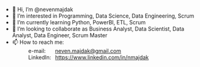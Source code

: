 - 👋 Hi, I’m @&#x6e;&#x65;&#x76;&#x65;&#x6e;&#x6d;&#x61;&#x6a;&#x64;&#x61;&#x6b;
- 👀 I’m interested in Programming, Data Science, Data Engineering, Scrum
- 🌱 I’m currently learning Python, PowerBI, ETL, Scrum
- 💞️ I’m looking to collaborate as Business Analyst, Data Scientist, Data Analyst, Data Engineer, Scrum Master
- 📫 How to reach me:<br>
&emsp;&emsp;&emsp;&#x65;&#x2d;&#x6d;&#x61;&#x69;&#x6c;&colon;&emsp;&ensp;&nbsp;<a href="mailto:&#x6e;&#x65;&#x76;&#x65;&#x6e;&period;&#x6d;&#x61;&#x6a;&#x64;&#x61;&#x6b;&commat;&#x67;&#x6d;&#x61;&#x69;&#x6c;&period;&#x63;&#x6f;&#x6d;">&#x6e;&#x65;&#x76;&#x65;&#x6e;&period;&#x6d;&#x61;&#x6a;&#x64;&#x61;&#x6b;&commat;&#x67;&#x6d;&#x61;&#x69;&#x6c;&period;&#x63;&#x6f;&#x6d; </a><br>
&emsp;&emsp;&emsp;&#x4c;&#x69;&#x6e;&#x6b;&#x65;&#x64;&#x49;&#x6e;&colon;&ensp;&nbsp;<a href="&#x68;&#x74;&#x74;&#x70;&#x73;&colon;&sol;&sol;&#x77;&#x77;&#x77;&period;&#x6c;&#x69;&#x6e;&#x6b;&#x65;&#x64;&#x69;&#x6e;&period;&#x63;&#x6f;&#x6d;&sol;&#x69;&#x6e;&sol;&#x6e;&#x6d;&#x61;&#x6a;&#x64;&#x61;&#x6b;">&#x68;&#x74;&#x74;&#x70;&#x73;&colon;&sol;&sol;&#x77;&#x77;&#x77;&period;&#x6c;&#x69;&#x6e;&#x6b;&#x65;&#x64;&#x69;&#x6e;&period;&#x63;&#x6f;&#x6d;&sol;&#x69;&#x6e;&sol;&#x6e;&#x6d;&#x61;&#x6a;&#x64;&#x61;&#x6b; </a>

<!---
&#x6e;&#x65;&#x76;&#x65;&#x6e;&#x6d;&#x61;&#x6a;&#x64;&#x61;&#x6b;&sol;&#x6e;&#x65;&#x76;&#x65;&#x6e;&#x6d;&#x61;&#x6a;&#x64;&#x61;&#x6b; is a ✨ special ✨ repository because its `README.md` (this file) appears on your GitHub profile.
You can click the Preview link to take a look at your changes.
--->

